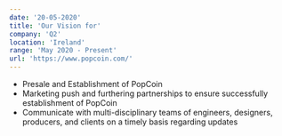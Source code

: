 ```yaml
---
date: '20-05-2020'
title: 'Our Vision for'
company: 'Q2'
location: 'Ireland'
range: 'May 2020 - Present'
url: 'https://www.popcoin.com/'
---
```


- Presale and Establishment of PopCoin
- Marketing push and furthering partnerships to ensure successfully establishment of PopCoin
- Communicate with multi-disciplinary teams of engineers, designers, producers, and clients on a timely basis regarding updates
